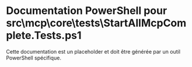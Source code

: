 # Documentation PowerShell pour src\mcp\core\tests\StartAllMcpComplete.Tests.ps1

Cette documentation est un placeholder et doit être générée par un outil PowerShell spécifique.
